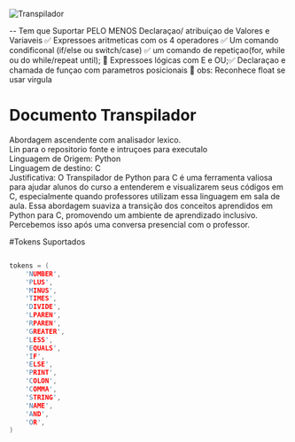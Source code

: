 

![Transpilador](https://devopedia.org/images/article/19/7689.1528048234.png)

--
Tem que Suportar PELO MENOS
Declaraçao/ atribuiçao de Valores e Variaveis ✅
Expressoes aritmeticas com os 4 operadores ✅
Um comando condificonal (if/else ou switch/case) ✅
um comando de repetiçao(for, while ou do while/repeat until); 🚫
Expressoes lógicas com E e OU;✅
Declaraçao e chamada de funçao com parametros posicionais 🚫
obs: Reconhece float se usar virgula

# Documento Transpilador

Abordagem ascendente com analisador lexico. <br>
Lin para o repositorio fonte e intruçoes para executalo <br>
Linguagem de Origem: Python <br>
Linguagem de destino: C <br>
Justificativa: O Transpilador de Python para C é uma ferramenta valiosa para ajudar alunos do
curso a entenderem e visualizarem seus códigos em C, especialmente quando
professores utilizam essa linguagem em sala de aula. Essa abordagem suaviza a
transição dos conceitos aprendidos em Python para C, promovendo um ambiente de
aprendizado inclusivo. Percebemos isso após uma conversa presencial com o
professor.
 <br>

#Tokens Suportados <br>

```c++

tokens = (
    'NUMBER',
    'PLUS',
    'MINUS',
    'TIMES',
    'DIVIDE',
    'LPAREN',
    'RPAREN',
    'GREATER',
    'LESS',
    'EQUALS',
    'IF',
    'ELSE',
    'PRINT',
    'COLON',
    'COMMA',
    'STRING',
    'NAME',
    'AND',
    'OR',
)

```
